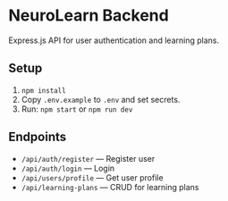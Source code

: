 # NeuroLearn Backend

Express.js API for user authentication and learning plans.

## Setup

1. `npm install`
2. Copy `.env.example` to `.env` and set secrets.
3. Run: `npm start` or `npm run dev`

## Endpoints

- `/api/auth/register` — Register user
- `/api/auth/login` — Login
- `/api/users/profile` — Get user profile
- `/api/learning-plans` — CRUD for learning plans